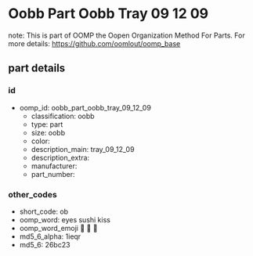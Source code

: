 # Oobb Part Oobb Tray 09 12 09  

note: This is part of OOMP the Oopen Organization Method For Parts. For more details: https://github.com/oomlout/oomp_base

##  part details





### id
* oomp_id: oobb_part_oobb_tray_09_12_09
  * classification: oobb
  * type: part
  * size: oobb
  * color: 
  * description_main: tray_09_12_09
  * description_extra: 
  * manufacturer: 
  * part_number: 

### other_codes
* short_code: ob
* oomp_word: eyes sushi kiss
* oomp_word_emoji :eyes: :sushi: :kiss:
* md5_6_alpha: 1ieqr
* md5_6: 26bc23